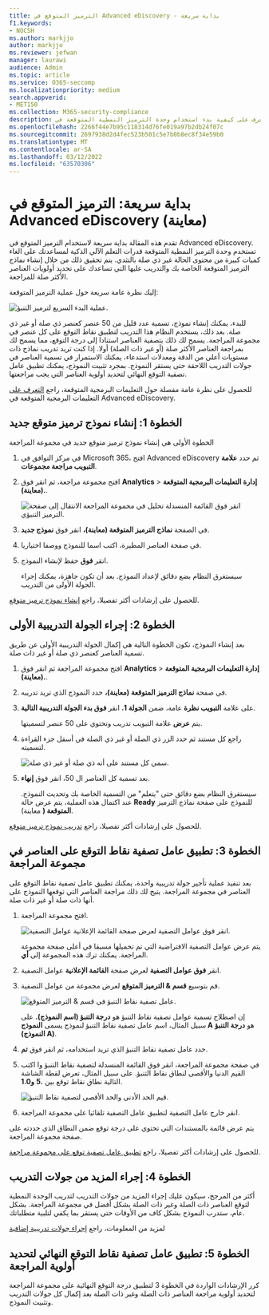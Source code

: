 ```yaml
---
title: الترميز المتوقع في Advanced eDiscovery - بداية سريعة
f1.keywords:
- NOCSH
ms.author: markjjo
author: markjjo
ms.reviewer: jefwan
manager: laurawi
audience: Admin
ms.topic: article
ms.service: O365-seccomp
ms.localizationpriority: medium
search.appverid:
- MET150
ms.collection: M365-security-compliance
description: تعرف على كيفية بدء استخدام وحدة الترميز النمطية المتوقعة في Advanced eDiscovery. تطلعك هذه المقالة على عملية شاملة لاستخدام الترميز التنبؤي لتحديد المحتوى في مجموعة مراجعة أكثر ملاءمة لتحرياتك.
ms.openlocfilehash: 2266f44e7b95c118314d76fe019a97b2db24f07c
ms.sourcegitcommit: 2697938d2d4fec523b501c5e7b0b8ec8f34e59b0
ms.translationtype: MT
ms.contentlocale: ar-SA
ms.lasthandoff: 03/12/2022
ms.locfileid: "63570306"
---
```

# <a name="quick-start-predictive-coding-in-advanced-ediscovery-preview"></a>بداية سريعة: الترميز المتوقع في Advanced eDiscovery (معاينة)

تقدم هذه المقالة بداية سريعة لاستخدام الترميز المتوقع في Advanced eDiscovery. تستخدم وحدة الترميز النمطية المتوقعة قدرات التعلم الآلي الذكية لمساعدتك على الغاء كميات كبيرة من محتوى الحالة غير ذي صلة بالتثدي. يتم تحقيق ذلك من خلال إنشاء نماذج الترميز المتوقعة الخاصة بك والتدريب عليها التي تساعدك على تحديد أولويات العناصر الأكثر صلة للمراجعة.

إليك نظرة عامة سريعة حول عملية الترميز المتوقعة:

![عملية البدء السريع لترميز التنبؤ.](..\media\PredictiveCodingQuickStartProcess.png)

للبدء، يمكنك إنشاء نموذج، تسمية عدد قليل من 50 عنصر كعنصر ذي صلة أو غير ذي صلة. بعد ذلك، يستخدم النظام هذا التدريب لتطبيق نقاط التوقع على كل عنصر في مجموعة المراجعة. يسمح لك ذلك بتصفية العناصر استنادا إلى درجة التوقع، مما يسمح لك بمراجعة العناصر الأكثر صلة (أو غير ذات الصلة) أولا. إذا كنت تريد تدريب نماذج ذات مستويات أعلى من الدقة ومعدلات استدعاء، يمكنك الاستمرار في تسمية العناصر في جولات التدريب اللاحقة حتى يستقر النموذج. بمجرد تثبيت النموذج، يمكنك تطبيق عامل تصفية التوقع النهائي لتحديد أولوية العناصر التي يجب مراجعتها.

للحصول على نظرة عامة مفصلة حول التعليمات البرمجية المتوقعة، راجع [التعرف على](predictive-coding-overview.md) التعليمات البرمجية المتوقعة في Advanced eDiscovery.

## <a name="step-1-create-a-new-predictive-coding-model"></a>الخطوة 1: إنشاء نموذج ترميز متوقع جديد

الخطوة الأولى هي إنشاء نموذج ترميز متوقع جديد في مجموعة المراجعة

1. في مركز التوافق في Microsoft 365، افتح Advanced eDiscovery ثم حدد **علامة التبويب مراجعة مجموعات**.

2. افتح مجموعة مراجعة، ثم انقر فوق **Analytics** >  **إدارة التعليمات البرمجية المتوقعة (معاينة).**.

   ![انقر فوق القائمة المنسدلة تحليل في مجموعة المراجعة الانتقال إلى صفحة الترميز التنبؤي.](..\media\ManagePredictiveCoding.png)

3. في الصفحة **نماذج الترميز المتوقعة (معاينة)،** انقر فوق **نموذج جديد**.

4. في صفحة العناصر المطيرة، اكتب اسما للنموذج ووصفا اختياريا.

5. انقر **فوق** حفظ لإنشاء النموذج.

   سيستغرق النظام بضع دقائق لإعداد النموذج. بعد أن تكون جاهزة، يمكنك إجراء الجولة الأولى من التدريب.

للحصول على إرشادات أكثر تفصيلا، راجع [إنشاء نموذج ترميز متوقع](predictive-coding-create-model.md).

## <a name="step-2-perform-the-first-training-round"></a>الخطوة 2: إجراء الجولة التدريبية الأولى

بعد إنشاء النموذج، تكون الخطوة التالية هي إكمال الجولة التدريبية الأولى عن طريق تسمية العناصر كعنصر ذي صلة أو غير ذات صلة.

1. افتح مجموعة المراجعة ثم انقر فوق **Analytics** >  **إدارة التعليمات البرمجية المتوقعة (معاينة).**.

2. في صفحة **نماذج الترميز المتوقعة (معاينة)،** حدد النموذج الذي تريد تدريبه.

3. على علامة **التبويب نظرة** عامة، ضمن **الجولة 1**، انقر **فوق بدء الجولة التدريبية التالية**.

   يتم **عرض** علامة التبويب تدريب وتحتوي على 50 عنصر لتسميتها.

4. راجع كل مستند ثم حدد الزر ذي  الصلة أو  غير ذي الصلة في أسفل جزء القراءة لتسميته.

   ![سمي كل مستند على أنه ذي صلة أو غير ذي صلة.](..\media\TrainModel1.png)

5. بعد تسمية كل العناصر ال 50، انقر فوق **إنهاء**.

    سيستغرق النظام بضع دقائق حتى "يتعلم" من التسمية الخاصة بك وتحديث النموذج. عند اكتمال هذه العملية، يتم عرض حالة **Ready** للنموذج على صفحة نماذج الترميز **المتوقعة (** معاينة).

للحصول على إرشادات أكثر تفصيلا، راجع [تدريب نموذج ترميز متوقع](predictive-coding-train-model.md).

## <a name="step-3-apply-the-prediction-score-filter-to-items-in-review-set"></a>الخطوة 3: تطبيق عامل تصفية نقاط التوقع على العناصر في مجموعة المراجعة

بعد تنفيذ عملية تأجير جولة تدريبية واحدة، يمكنك تطبيق عامل تصفية نقاط التوقع على العناصر في مجموعة المراجعة. يتيح لك ذلك مراجعة العناصر التي توقعها النموذج على أنها ذات صلة أو غير ذات صلة.   

1. افتح مجموعة المراجعة.

   ![انقر فوق عوامل التصفية لعرض صفحة القائمة الإعلانية عوامل التصفية.](..\media\PredictionScoreFilter0.png)

   يتم عرض عوامل التصفية الافتراضية التي تم تحميلها مسبقا في أعلى صفحة مجموعة المراجعة. يمكنك ترك هذه المجموعة إلى **أي**.

2. انقر **فوق عوامل التصفية** لعرض صفحة **القائمة الإعلانية** عوامل التصفية.

3. قم بتوسيع **قسم & الترميز المتوقع** لعرض مجموعة من عوامل التصفية.

      ![عامل تصفية نقاط التنبؤ في قسم & الترميز المتوقع.](..\media\PredictionScoreFilter1.png)

   إن اصطلاح تسمية عوامل تصفية نقاط التنبؤ هو **درجة التنبؤ (اسم النموذج).** على سبيل المثال، اسم عامل تصفية نقاط التنبؤ لنموذج يسمى **النموذج A** هو **درجة التنبؤ (النموذج A)**.

4. حدد عامل تصفية نقاط التنبؤ الذي تريد استخدامه، ثم انقر فوق **تم**.

5. في صفحة مجموعة المراجعة، انقر فوق القائمة المنسدلة لتصفية نقاط التنبؤ وا اكتب القيم الدنيا والأقصى لنطاق نقاط التنبؤ. على سبيل المثال، تعرض لقطة الشاشة التالية نطاق نقاط توقع بين **.5** **و1.0**.

   ![قيم الحد الأدنى والحد الأقصى لتصفية نقاط التنبؤ.](..\media\PredictionScoreFilter2.png)

6. انقر خارج عامل التصفية لتطبيق عامل التصفية تلقائيا على مجموعة المراجعة.

  يتم عرض قائمة بالمستندات التي تحتوي على درجة توقع ضمن النطاق الذي حددته على صفحة مجموعة المراجعة.

للحصول على إرشادات أكثر تفصيلا، راجع [تطبيق عامل تصفية توقع على مجموعة مراجعة](predictive-coding-apply-prediction-filter.md).

## <a name="step-4-perform-more-training-rounds"></a>الخطوة 4: إجراء المزيد من جولات التدريب

أكثر من المرجح، سيكون عليك إجراء المزيد من جولات التدريب لتدريب الوحدة النمطية لتوقع العناصر ذات الصلة وغير ذات الصلة بشكل أفضل في مجموعة المراجعة. بشكل عام، ستدرب النموذج بشكل كاف من الأوقات حتى يستقر بما يكفي لتلبية متطلباتك.

لمزيد من المعلومات، راجع [إجراء جولات تدريبية إضافية](predictive-coding-train-model.md#perform-additional-training-rounds)

## <a name="step-5-apply-the-final-prediction-score-filter-to-prioritize-review"></a>الخطوة 5: تطبيق عامل تصفية نقاط التوقع النهائي لتحديد أولوية المراجعة

كرر الإرشادات الواردة في الخطوة 3 لتطبيق درجة التوقع النهائية على مجموعة المراجعة لتحديد أولوية مراجعة العناصر ذات الصلة وغير ذات الصلة بعد إكمال كل جولات التدريب وتثبيت النموذج.
